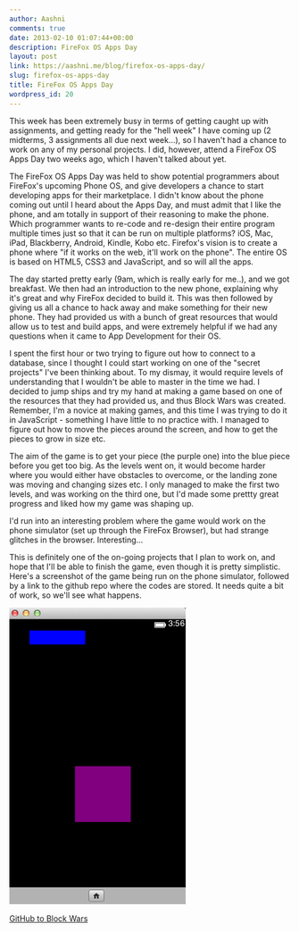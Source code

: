 ```yaml
---
author: Aashni
comments: true
date: 2013-02-10 01:07:44+00:00
description: FireFox OS Apps Day
layout: post
link: https://aashni.me/blog/firefox-os-apps-day/
slug: firefox-os-apps-day
title: FireFox OS Apps Day
wordpress_id: 20
---
```


This week has been extremely busy in terms of getting caught up with assignments, and getting ready for the "hell week" I have coming up (2 midterms, 3 assignments all due next week...), so I haven't had a chance to work on any of my personal projects. I did, however, attend a FireFox OS Apps Day two weeks ago, which I haven't talked about yet.

The FireFox OS Apps Day was held to show potential programmers about FireFox's upcoming Phone OS, and give developers a chance to start developing apps for their marketplace. I didn't know about the phone coming out until I heard about the Apps Day, and must admit that I like the phone, and am totally in support of their reasoning to make the phone. Which programmer wants to re-code and re-design their entire program multiple times just so that it can be run on multiple platforms? iOS, Mac, iPad, Blackberry, Android, Kindle, Kobo etc. Firefox's vision is to create a phone where "if it works on the web, it'll work on the phone". The entire OS is based on HTML5, CSS3 and JavaScript, and so will all the apps.

The day started pretty early (9am, which is really early for me..), and we got breakfast. We then had an introduction to the new phone, explaining why it's great and why FireFox decided to build it. This was then followed by giving us all a chance to hack away and make something for their new phone. They had provided us with a bunch of great resources that would allow us to test and build apps, and were extremely helpful if we had any questions when it came to App Development for their OS.

I spent the first hour or two trying to figure out how to connect to a database, since I thought I could start working on one of the "secret projects" I've been thinking about. To my dismay, it would require levels of understanding that I wouldn't be able to master in the time we had. I decided to jump ships and try my hand at making a game based on one of the resources that they had provided us, and thus Block Wars was created. Remember, I'm a novice at making games, and this time I was trying to do it in JavaScript - something I have little to no practice with. I managed to figure out how to move the pieces around the screen, and how to get the pieces to grow in size etc.

The aim of the game is to get your piece (the purple one) into the blue piece before you get too big. As the levels went on, it would become harder where you would either have obstacles to overcome, or the landing zone was moving and changing sizes etc. I only managed to make the first two levels, and was working on the third one, but I'd made some prettty great progress and liked how my game was shaping up.

I'd run into an interesting problem where the game would work on the phone simulator (set up through the FireFox Browser), but had strange glitches in the browser. Interesting...

This is definitely one of the on-going projects that I plan to work on, and hope that I'll be able to finish the game, even though it is pretty simplistic. Here's a screenshot of the game being run on the phone simulator, followed by a link to the github repo where the codes are stored. It needs quite a bit of work, so we'll see what happens.

[![](./ffos01.png)](./ffos01.png)

[GitHub to Block Wars](https://github.com/aashnisshah/blockWars)
